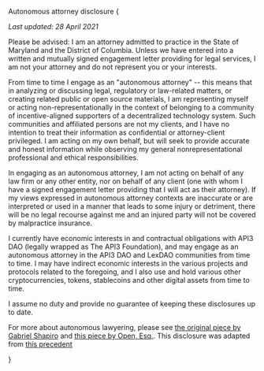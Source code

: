 Autonomous attorney disclosure {

*Last updated: 28 April 2021*

Please be advised: I am an attorney admitted to practice in the State of Maryland and the District of Columbia. Unless we have entered into a written and mutually signed engagement letter providing for legal services, I am not your attorney and do not represent you or your interests. 

From time to time I engage as an "autonomous attorney" -- this means that in analyzing or discussing legal, regulatory or law-related matters, or creating related public or open source materials, I am representing myself or acting non-representationally in the context of belonging to a community of incentive-aligned supporters of a decentralized technology system. Such communities and affiliated persons are not my clients, and I have no intention to treat their information as confidential or attorney-client privileged. I am acting on my own behalf, but will seek to provide accurate and honest information while observing my general nonrepresentational professional and ethical responsibilities.

In engaging as an autonomous attorney, I am not acting on behalf of any law firm or any other entity, nor on behalf of any client (one with whom I have a signed engagement letter providing that I will act as their attorney). If my views expressed in autonomous attorney contexts are inaccurate or are interpreted or used in a manner that leads to some injury or detriment, there will be no legal recourse against me and an injured party will not be covered by malpractice insurance.

I currently have economic interests in and contractual obligations with API3 DAO (legally wrapped as The API3 Foundation), and may engage as an autonomous attorney in the API3 DAO and LexDAO communities from time to time. I may have indirect economic interests in the various projects and protocols related to the foregoing, and I also use and hold various other cryptocurrencies, tokens, stablecoins and other digital assets from time to time.

I assume no duty and provide no guarantee of keeping these disclosures up to date. 

For more about autonomous lawyering, please see [the original piece by Gabriel Shapiro](https://lexnode.substack.com/p/autonomous-lawyering) and [this piece by Open, Esq.]( https://openlawesq.medium.com/autonomous-lawyering-using-openlaw-dad9c604975b). This disclosure was adapted from [this precedent](https://github.com/lex-node/lex_node_cryptoLaw_emporium/blob/main/autonomous-law-disclosure.md) 

}
